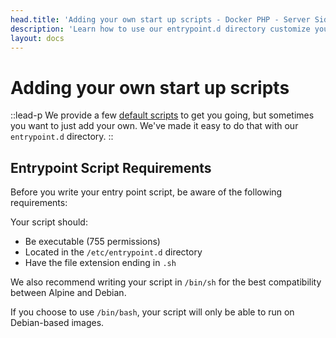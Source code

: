 ```yaml
---
head.title: 'Adding your own start up scripts - Docker PHP - Server Side Up'
description: 'Learn how to use our entrypoint.d directory customize your container start up experience.'
layout: docs
---
```


# Adding your own start up scripts
::lead-p
We provide a few [default scripts](/docs/getting-started/default-configurations#default-entrypoint-scripts) to get you going, but sometimes you want to just add your own. We've made it easy to do that with our `entrypoint.d` directory.
::

## Entrypoint Script Requirements
Before you write your entry point script, be aware of the following requirements:

Your script should:
- Be executable (755 permissions)
- Located in the `/etc/entrypoint.d` directory
- Have the file extension ending in `.sh`

We also recommend writing your script in `/bin/sh` for the best compatibility between Alpine and Debian.

If you choose to use `/bin/bash`, your script will only be able to run on Debian-based images.